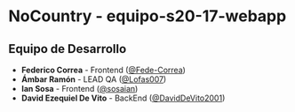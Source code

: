# NoCountry - equipo-s20-17-webapp

## Equipo de Desarrollo

- **Federico Correa** - Frontend ([@Fede-Correa](https://github.com/Fede-Correa))
- **Ámbar Ramón** - LEAD QA ([@Lofas007](https://github.com/Lofas007))
- **Ian Sosa** - Frontend ([@sosaian](https://github.com/sosaian))
- **David Ezequiel De Vito** - BackEnd ([@DavidDeVito2001](https://github.com/DavidDeVito2001))
